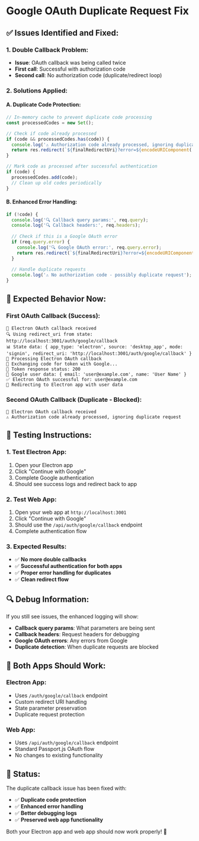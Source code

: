 # Google OAuth Duplicate Request Fix

## ✅ **Issues Identified and Fixed:**

### **1. Double Callback Problem:**
- **Issue**: OAuth callback was being called twice
- **First call**: Successful with authorization code
- **Second call**: No authorization code (duplicate/redirect loop)

### **2. Solutions Applied:**

#### **A. Duplicate Code Protection:**
```javascript
// In-memory cache to prevent duplicate code processing
const processedCodes = new Set();

// Check if code already processed
if (code && processedCodes.has(code)) {
  console.log('⚠️ Authorization code already processed, ignoring duplicate request');
  return res.redirect(`${finalRedirectUri}?error=${encodeURIComponent('Code already processed')}`);
}

// Mark code as processed after successful authentication
if (code) {
  processedCodes.add(code);
  // Clean up old codes periodically
}
```

#### **B. Enhanced Error Handling:**
```javascript
if (!code) {
  console.log('🔍 Callback query params:', req.query);
  console.log('🔍 Callback headers:', req.headers);
  
  // Check if this is a Google OAuth error
  if (req.query.error) {
    console.log('🔍 Google OAuth error:', req.query.error);
    return res.redirect(`${finalRedirectUri}?error=${encodeURIComponent(req.query.error)}`);
  }
  
  // Handle duplicate requests
  console.log('⚠️ No authorization code - possibly duplicate request');
}
```

## 🎯 **Expected Behavior Now:**

### **First OAuth Callback (Success):**
```
📱 Electron OAuth callback received
🔍 Using redirect_uri from state: http://localhost:3001/auth/google/callback
📊 State data: { app_type: 'electron', source: 'desktop_app', mode: 'signin', redirect_uri: 'http://localhost:3001/auth/google/callback' }
📱 Processing Electron OAuth callback
🔄 Exchanging code for token with Google...
📡 Token response status: 200
👤 Google user data: { email: 'user@example.com', name: 'User Name' }
✅ Electron OAuth successful for: user@example.com
🔗 Redirecting to Electron app with user data
```

### **Second OAuth Callback (Duplicate - Blocked):**
```
📱 Electron OAuth callback received
⚠️ Authorization code already processed, ignoring duplicate request
```

## 🧪 **Testing Instructions:**

### **1. Test Electron App:**
1. Open your Electron app
2. Click "Continue with Google"
3. Complete Google authentication
4. Should see success logs and redirect back to app

### **2. Test Web App:**
1. Open your web app at `http://localhost:3001`
2. Click "Continue with Google" 
3. Should use the `/api/auth/google/callback` endpoint
4. Complete authentication flow

### **3. Expected Results:**
- ✅ **No more double callbacks**
- ✅ **Successful authentication for both apps**
- ✅ **Proper error handling for duplicates**
- ✅ **Clean redirect flow**

## 🔍 **Debug Information:**

If you still see issues, the enhanced logging will show:
- **Callback query params**: What parameters are being sent
- **Callback headers**: Request headers for debugging
- **Google OAuth errors**: Any errors from Google
- **Duplicate detection**: When duplicate requests are blocked

## 🚀 **Both Apps Should Work:**

### **Electron App:**
- Uses `/auth/google/callback` endpoint
- Custom redirect URI handling
- State parameter preservation
- Duplicate request protection

### **Web App:**
- Uses `/api/auth/google/callback` endpoint  
- Standard Passport.js OAuth flow
- No changes to existing functionality

## 🎉 **Status:**

The duplicate callback issue has been fixed with:
- ✅ **Duplicate code protection**
- ✅ **Enhanced error handling**
- ✅ **Better debugging logs**
- ✅ **Preserved web app functionality**

Both your Electron app and web app should now work properly! 🚀

